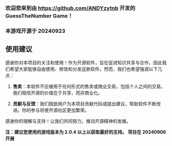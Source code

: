 ### 欢迎您来到由 https://github.com/ANDYzytnb 开发的 GuessTheNumber Game！
### 本游戏开源于 20240923

## 使用建议

感谢你对本项目的关注和使用！作为开源软件，旨在促进知识共享与合作，因此我们希望大家能够自由使用、修改和分发这款软件。然而，我们也希望强调以下几点：

1. **售卖**：本软件不应被用于任何形式的售卖或商业交易，包括个人之间的交易。我们相信开源的价值在于共享，而非商业化。

2. **贡献与反馈**：我们鼓励用户为本项目贡献代码或提出建议，帮助软件不断改进。你的参与将使开源社区更加繁荣。

感谢你的理解与支持！让我们共同努力，推动开源精神的发展。

**注：建议您使用的游戏版本为 2.0.4 以上以获取最好的支持。**
**项目在 20240906 开展**
